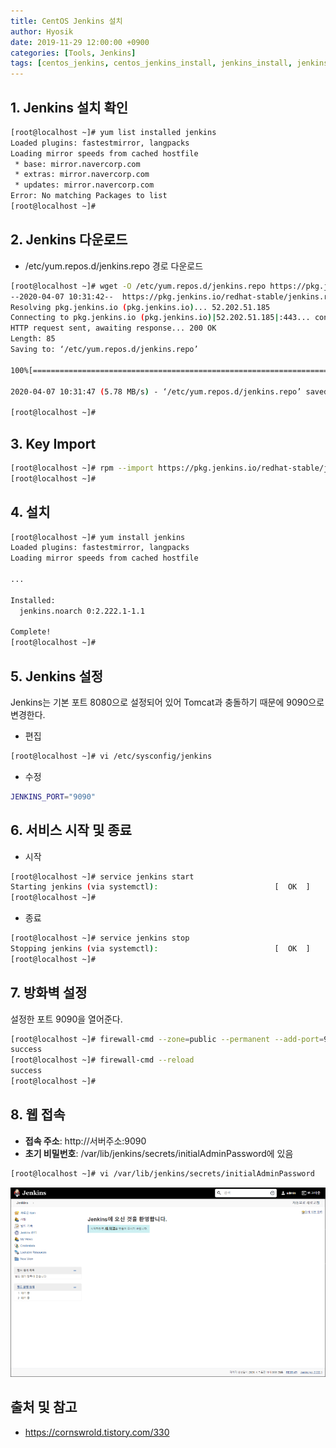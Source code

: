 ```yaml
---
title: CentOS Jenkins 설치
author: Hyosik
date: 2019-11-29 12:00:00 +0900
categories: [Tools, Jenkins]
tags: [centos_jenkins, centos_jenkins_install, jenkins_install, jenkins_설치, 젠킨스, 젠킨스_설치]
---
```


## 1. Jenkins 설치 확인

```bash
[root@localhost ~]# yum list installed jenkins
Loaded plugins: fastestmirror, langpacks
Loading mirror speeds from cached hostfile
 * base: mirror.navercorp.com
 * extras: mirror.navercorp.com
 * updates: mirror.navercorp.com
Error: No matching Packages to list
[root@localhost ~]#
```

## 2. Jenkins 다운로드

* /etc/yum.repos.d/jenkins.repo 경로 다운로드

```bash
[root@localhost ~]# wget -O /etc/yum.repos.d/jenkins.repo https://pkg.jenkins.io/redhat-stable/jenkins.repo
--2020-04-07 10:31:42--  https://pkg.jenkins.io/redhat-stable/jenkins.repo
Resolving pkg.jenkins.io (pkg.jenkins.io)... 52.202.51.185
Connecting to pkg.jenkins.io (pkg.jenkins.io)|52.202.51.185|:443... connected.
HTTP request sent, awaiting response... 200 OK
Length: 85
Saving to: ‘/etc/yum.repos.d/jenkins.repo’
 
100%[==============================================================================>] 85          --.-K/s   in 0s      
 
2020-04-07 10:31:47 (5.78 MB/s) - ‘/etc/yum.repos.d/jenkins.repo’ saved [85/85]
 
[root@localhost ~]#
```

## 3. Key Import

```bash
[root@localhost ~]# rpm --import https://pkg.jenkins.io/redhat-stable/jenkins.io.key
[root@localhost ~]#
```

## 4. 설치

```bash
[root@localhost ~]# yum install jenkins
Loaded plugins: fastestmirror, langpacks
Loading mirror speeds from cached hostfile
 
...
 
Installed:
  jenkins.noarch 0:2.222.1-1.1                                                                                                                                                                               
 
Complete!
[root@localhost ~]#
```

## 5. Jenkins 설정
Jenkins는 기본 포트 8080으로 설정되어 있어 Tomcat과 충돌하기 때문에 9090으로 변경한다.

* 편집

```bash
[root@localhost ~]# vi /etc/sysconfig/jenkins
```

* 수정

```bash
JENKINS_PORT="9090"
```

## 6. 서비스 시작 및 종료
* 시작

```bash
[root@localhost ~]# service jenkins start
Starting jenkins (via systemctl):                          [  OK  ]
[root@localhost ~]#
```

* 종료

```bash
[root@localhost ~]# service jenkins stop
Stopping jenkins (via systemctl):                          [  OK  ]
[root@localhost ~]#
```

## 7. 방화벽 설정
설정한 포트 9090을 열어준다.

```bash
[root@localhost ~]# firewall-cmd --zone=public --permanent --add-port=9090/tcp
success
[root@localhost ~]# firewall-cmd --reload
success
[root@localhost ~]#
```

## 8. 웹 접속
* **접속 주소**: http://서버주소:9090
* **초기 비밀번호**:  /var/lib/jenkins/secrets/initialAdminPassword에 있음

```bash
[root@localhost ~]# vi /var/lib/jenkins/secrets/initialAdminPassword
```

![img001](/assets/img/2020-04-07-centos-jenkins-install/img001.png)

## 출처 및 참고
* <https://cornswrold.tistory.com/330>
